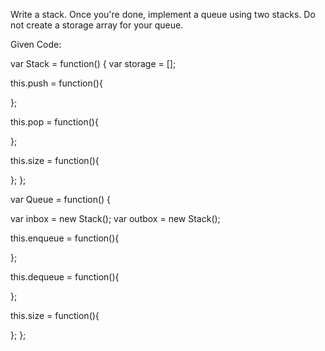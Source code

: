 Write a stack. Once you're done, implement a queue using two stacks. Do not create a storage array for your queue.

Given Code:

var Stack = function() {
  var storage = [];

  this.push = function(){

  };

  this.pop = function(){

  };

  this.size = function(){

  };
};

var Queue = function() {

  var inbox = new Stack();
  var outbox = new Stack();

  this.enqueue = function(){

  };

  this.dequeue = function(){

  };

  this.size = function(){

  };
};